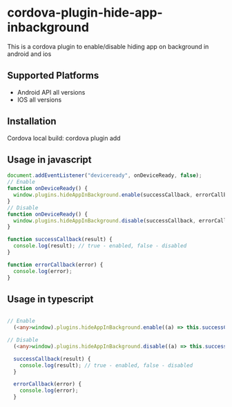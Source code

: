 # cordova-plugin-hide-app-inbackground

This is a cordova plugin to enable/disable hiding app on background in android and ios

## Supported Platforms

- Android API all versions
- IOS all versions

## Installation

Cordova local build:
    cordova plugin add <GIT URL PATH>

## Usage in javascript

```js
document.addEventListener("deviceready", onDeviceReady, false);
// Enable
function onDeviceReady() {
  window.plugins.hideAppInBackground.enable(successCallback, errorCallback);
}
// Disable
function onDeviceReady() {
  window.plugins.hideAppInBackground.disable(successCallback, errorCallback);
}

function successCallback(result) {
  console.log(result); // true - enabled, false - disabled
}

function errorCallback(error) {
  console.log(error);
}

```



## Usage in typescript

```ts

// Enable
  (<any>window).plugins.hideAppInBackground.enable((a) => this.successCallback(a), (b) => this.errorCallback(b));

// Disable
  (<any>window).plugins.hideAppInBackground.disable((a) => this.successCallback(a), (b) => this.errorCallback(b));

  successCallback(result) {
    console.log(result); // true - enabled, false - disabled
  }

  errorCallback(error) {
    console.log(error);
  }

```

